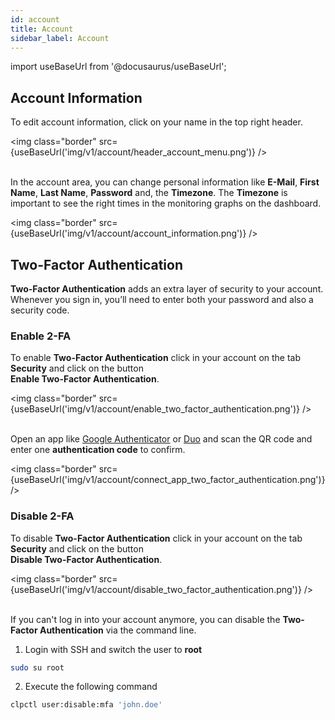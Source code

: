 ```yaml
---
id: account
title: Account
sidebar_label: Account
---
```


import useBaseUrl from '@docusaurus/useBaseUrl';

## Account Information

To edit account information, click on your name in the top right header.

<img class="border" src={useBaseUrl('img/v1/account/header_account_menu.png')} /> <br /> <br />

In the account area, you can change personal information like **E-Mail**, **First Name**, **Last Name**, **Password**
and, the **Timezone**. The **Timezone** is important to see the right times in the monitoring graphs on the dashboard.

<img class="border" src={useBaseUrl('img/v1/account/account_information.png')} /> 

## Two-Factor Authentication

**Two-Factor Authentication** adds an extra layer of security to your account. <br />
Whenever you sign in, you’ll need to enter both your password and also a security code.

### Enable 2-FA

To enable **Two-Factor Authentication** click in your account on the tab **Security** and click on the button <br />
**Enable Two-Factor Authentication**.

<img class="border" src={useBaseUrl('img/v1/account/enable_two_factor_authentication.png')} /> <br /> <br />

Open an app like [Google Authenticator](https://support.google.com/accounts/answer/1066447?hl=en) or [Duo](https://duo.com/product/multi-factor-authentication-mfa/duo-mobile-app)
and scan the QR code and enter one **authentication code** to confirm.

<img class="border" src={useBaseUrl('img/v1/account/connect_app_two_factor_authentication.png')} />

### Disable 2-FA

To disable **Two-Factor Authentication** click in your account on the tab **Security** and click on the button <br />
**Disable Two-Factor Authentication**.

<img class="border" src={useBaseUrl('img/v1/account/disable_two_factor_authentication.png')} /> <br /> <br />

If you can't log in into your account anymore, you can disable the **Two-Factor Authentication** via the command line.

1) Login with SSH and switch the user to **root**

```bash
sudo su root
```

2) Execute the following command

```bash
clpctl user:disable:mfa 'john.doe'
```


